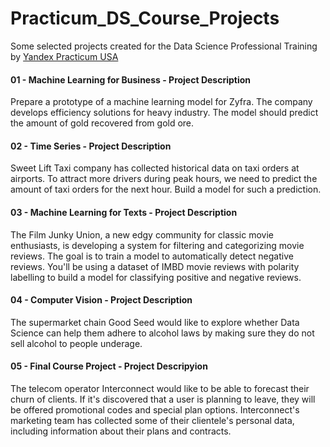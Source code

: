 # Practicum_DS_Course_Projects

Some selected projects created for the Data Science Professional Training by [Yandex Practicum USA](https://practicum.com/) 


#### 01 - Machine Learning for Business - Project Description

Prepare a prototype of a machine learning model for Zyfra. The company develops efficiency solutions for heavy industry. The model should predict the amount of gold recovered from gold ore.

#### 02 - Time Series - Project Description

Sweet Lift Taxi company has collected historical data on taxi orders at airports. To attract more drivers during peak hours, we need to predict the amount of taxi orders for the next hour. Build a model for such a prediction.

#### 03 - Machine Learning for Texts - Project Description

The Film Junky Union, a new edgy community for classic movie enthusiasts, is developing a system for filtering and categorizing movie reviews. The goal is to train a model to automatically detect negative reviews. You'll be using a dataset of IMBD movie reviews with polarity labelling to build a model for classifying positive and negative reviews. 

#### 04 - Computer Vision - Project Description

The supermarket chain Good Seed would like to explore whether Data Science can help them adhere to alcohol laws by making sure they do not sell alcohol to people underage.

#### 05 - Final Course Project - Project Descripyion

The telecom operator Interconnect would like to be able to forecast their churn of clients. If it's discovered that a user is planning to leave, they will be offered promotional codes and special plan options. Interconnect's marketing team has collected some of their clientele's personal data, including information about their plans and contracts.
